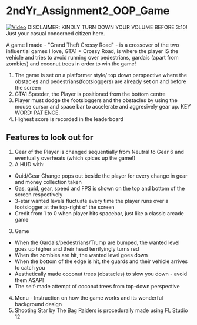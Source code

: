 # 2ndYr_Assignment2_OOP_Game

[![Video](http://img.youtube.com/vi/wBWKu135DBI/0.jpg)](https://www.youtube.com/watch?v=wBWKu135DBI "Video")
DISCLAIMER: KINDLY TURN DOWN YOUR VOLUME BEFORE 3:10!  Just your casual concerned citizen here.

A game I made - "Grand Theft Crossy Road" - is a crossover of the two influential games I love, GTA1 + Crossy Road, is where the player IS the vehicle and tries to avoid running over pedestrians, gardais (apart from zombies) and coconut trees in order to win the game!

1. The game is set on a platformer style/ top down perspective where the obstacles and pedestrians(footsloggers) are already set on and before the screen
2. GTA1 Speeder, the Player is positioned from the bottom centre 
3. Player must dodge the footsloggers and the obstacles by using the mouse cursor and space bar to accelerate and aggresively gear up.
   KEY WORD: PATIENCE.
4. Highest score is recorded in the leaderboard

## Features to look out for
1. Gear of the Player is changed sequentially from Neutral to Gear 6 and eventually overheats (which spices up the game!)
2. A HUD with: 
  * Quid/Gear Change pops out beside the player for every change in gear and money collection taken
  * Gas, quid, gear, speed and FPS is shown on the top and bottom of the screen respectively
  * 3-star wanted levels fluctuate every time the player runs over a footslogger at the top-right of the screen
  * Credit from 1 to 0 when player hits spacebar, just like a classic arcade game
3. Game
  * When the Gardais/pedestrians/Trump are bumped, the wanted level goes up higher and their head terrifyingly turns red
  * When the zombies are hit, the wanted level goes down
  * When the bottom of the edge is hit, the guards and their vehicle arrives to catch you
  * Aesthetically made coconut trees (obstacles) to slow you down - avoid them ASAP!
  * The self-made attempt of coconut trees from top-down perspective
4. Menu - Instruction on how the game works and its wonderful background design
5. Shooting Star by The Bag Raiders is procedurally made using FL Studio 12

